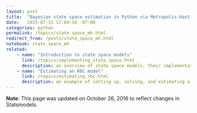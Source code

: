 ```yaml
---
layout: post
title:  "Bayesian state space estimation in Python via Metropolis-Hastings"
date:   2015-07-31 17:04:18 -07:00
categories: python
permalink: /topics/state_space_mh.html
redirect_from: /posts/state_space_mh.html
notebook: state_space_mh
related:
    - name: "Introduction to state space models"
      link: /topics/implementing_state_space.html
      description: an overview of state space models, their implementation in Python, and provides example code to estimate simple ARMA models.
    - name: "Estimating an RBC model"
      link: /topics/estimating_rbc.html
      description: an example of setting up, solving, and estimating a simple RBC model using the `statespace` library in Statsmodels
---
```


**Note**: This page was updated on October 26, 2016 to reflect changes in Statsmodels.

